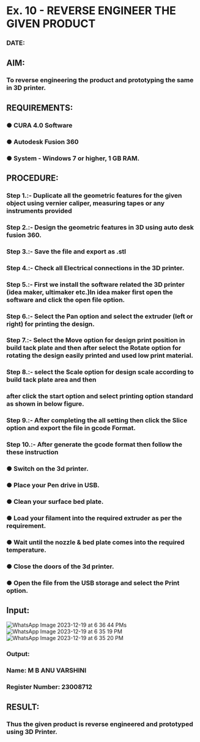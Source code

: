 # Ex. 10 - REVERSE ENGINEER THE GIVEN PRODUCT

### DATE: 

## AIM: 
### To reverse engineering the product and prototyping the same in 3D printer.

## REQUIREMENTS:
### ●	CURA 4.0 Software
### ●	 Autodesk Fusion 360
### ●	 System - Windows 7 or higher, 1 GB RAM.

## PROCEDURE:
### Step 1.:- Duplicate all the geometric features for the given object using vernier caliper, measuring tapes or any instruments provided
### Step 2.:- Design the geometric features in 3D using auto desk fusion 360.
### Step 3.:- Save the file and export as .stl
### Step 4.:- Check all Electrical connections in the 3D printer.
### Step 5.:- First we install the software related the 3D printer (idea maker, ultimaker etc.)In idea maker first open the software and click the open file option.
### Step 6.:- Select the Pan option and select the extruder (left or right) for printing the design.
### Step 7.:- Select the Move option for design print position in build tack plate and then after select the Rotate option for rotating the design easily printed and used low print material.
### Step 8.:- select the Scale option for design scale according to build tack plate area and then
### after click the start option and select printing option standard as shown in below figure.
### Step 9.:- After completing the all setting then click the Slice option and export the file in gcode Format.
### Step 10.:- After generate the gcode format then follow the these instruction 
  ###   ●	Switch on the 3d printer.
  ###   ●	Place your Pen drive in USB.
  ###   ●	Clean your surface bed plate.
  ###   ●	Load your filament into the required extruder as per the requirement.
  ###   ●	Wait until the nozzle & bed plate comes into the required temperature.
  ###   ●	Close the doors of the 3d printer.
  ###   ●	Open the file from the USB storage and select the Print option.

## Input:
![WhatsApp Image 2023-12-19 at 6 36 44 PMs](https://github.com/anu-varshini11/Ex.-10---REVERSE-ENGINEER-THE-GIVEN-PRODUCT/assets/138969827/8e100a01-a208-4cc5-8f4e-79ccb15bbac0)
![WhatsApp Image 2023-12-19 at 6 35 19 PM](https://github.com/anu-varshini11/Ex.-10---REVERSE-ENGINEER-THE-GIVEN-PRODUCT/assets/138969827/c2b51ed8-19cd-4028-b863-e30fc447f67f)
![WhatsApp Image 2023-12-19 at 6 35 20 PM](https://github.com/anu-varshini11/Ex.-10---REVERSE-ENGINEER-THE-GIVEN-PRODUCT/assets/138969827/7be8fe1f-397f-4ccc-b95f-00215fc73f07)


### Output:


### Name: M B ANU VARSHINI
### Register Number: 23008712

## RESULT:
###   Thus the given product is reverse engineered and prototyped using 3D Printer.
